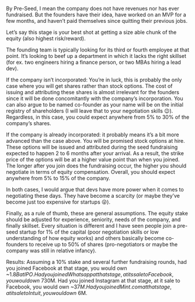 By Pre-Seed, I mean the company does not have revenues nor has ever fundraised. But the founders have their idea, have worked on an MVP for a few months, and haven’t paid themselves since quitting their previous jobs. 

Let’s say this stage is your best shot at getting a size able chunk of the equity (also highest risk/reward). 

The founding team is typically looking for its third or fourth employee at that point. It’s looking to beef up a department in which it lacks the right skillset (for ex. two engineers hiring a finance person, or two MBAs hiring a lead dev). 

If the company isn’t incorporated: You’re in luck, this is probably the only case where you will get shares rather than stock options. The cost of issuing and attributing these shares is almost irrelevant for the founders since it will be done concomitantly with the company’s incorporation. You can also argue to be named co-founder as your name will be on the initial registry of shareholders (I will leave that to your negotiation skills 😉). Regardless, in this case, you could expect anywhere from 5% to 30% of the company’s shares. 

If the company is already incorporated: it probably means it’s a bit more advanced than the case above. You will be promised stock options at hire. These options will be issued and attributed during the seed fundraising expected to happen 2 to 6 months after your arrival. As a result, the strike price of the options will be at a higher value point than when you joined. The longer after you join does the fundraising occur, the higher you should negotiate in terms of equity compensation. Overall, you should expect anywhere from 5% to 15% of the company. 

In both cases, I would argue that devs have more power when it comes to negotiating these days. They have become a scarcity (or maybe they’ve become just too expensive for startups 😜). 

Finally, as a rule of thumb, these are general assumptions. The equity stake should be adjusted for experience, seniority, needs of the company, and finally skillset. Every situation is different and I have seen people join a pre-seed startup for 1% of the capital (poor negotiation skills or low understanding of how equity works) and others basically become co-founders to receive up to 50% of shares (pro-negotiators or maybe the company was still in relative infancy). 

Results: Assuming a 10% stake and several further fundraising rounds, had you joined Facebook at that stage, you would own ~$1.8B at IPO. Had you joined Whatsapp at that stage, at its sale to Facebook, you would own ~$730M. Had you joined Instagram at that stage, at it sale to Facebook, you would own ~$37M. Had you joined Mint.com at that stage, at it sale to Intuit, you would own ~$6M.